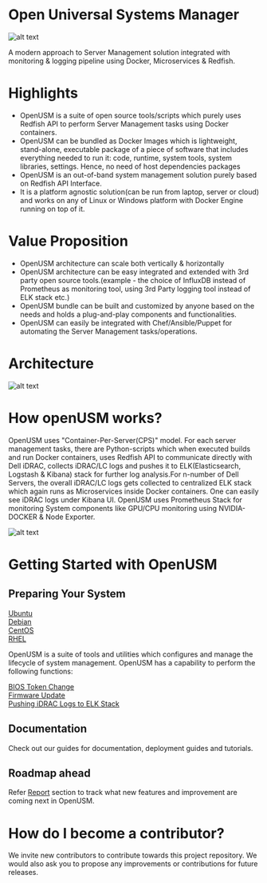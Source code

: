 # Open Universal Systems Manager

![alt text](https://github.com/openusm/openusm/blob/master/images/openusm_logo.png)

A modern approach to Server Management solution integrated with monitoring & logging pipeline using Docker, Microservices & Redfish.

# Highlights

- OpenUSM is a suite of open source tools/scripts which purely uses Redfish API to perform Server Management tasks using Docker containers.
- OpenUSM can be bundled as Docker Images which is lightweight, stand-alone, executable package of a piece of software that includes everything needed to run it: code, runtime, system tools, system libraries, settings. Hence, no need of host dependencies packages
- OpenUSM is an out-of-band system management solution purely based on Redfish API Interface.
- It is a platform agnostic solution(can be run from laptop, server or cloud) and works on any of Linux or Windows platform with Docker Engine running on top of it.

# Value Proposition

- OpenUSM architecture can scale both vertically & horizontally
- OpenUSM architecture can be easy integrated and extended with 3rd party open source tools.(example - the choice of InfluxDB instead of Prometheus as monitoring tool, using 3rd Party logging tool instead of ELK stack etc.)
- OpenUSM bundle can be built and customized by anyone based on the needs and holds a plug-and-play components and functionalities.
- OpenUSM can easily be integrated with Chef/Ansible/Puppet for automating the Server Management tasks/operations.

# Architecture

![alt text](https://github.com/openusm/openusm/blob/master/images/how_openusm_works.png)

# How openUSM works?

OpenUSM uses "Container-Per-Server(CPS)" model. For each server management tasks, there are Python-scripts which when executed builds and run Docker containers, uses Redfish API to communicate directly with Dell iDRAC, collects iDRAC/LC logs and pushes it to ELK(Elasticsearch, Logstash & Kibana) stack for further log analysis.For n-number of Dell Servers, the overall iDRAC/LC logs gets collected to centralized ELK stack which again runs as Microservices inside Docker containers. One can easily see iDRAC logs under Kibana UI. OpenUSM uses Prometheus Stack for monitoring System components like GPU/CPU monitoring using NVIDIA-DOCKER & Node Exporter. 



![alt text](https://github.com/openusm/openusm/blob/master/images/openusm_architecture.png)


# Getting Started with OpenUSM

## Preparing Your System

[Ubuntu](docs/os/ubuntu-installation.md) <br>
[Debian](docs/os/debian-installation.md) <br>
[CentOS](docs/os/centos-installation.md) <br>
[RHEL](docs/os/rhel-installation.md) <br>

OpenUSM is a suite of tools and utilities which configures and manage the lifecycle of system management. OpenUSM has a capability to perform the following functions:

[BIOS Token Change](docs/bios-token.md) <br>
[Firmware Update](docs/firmware.md)<br>
[Pushing iDRAC Logs to ELK Stack](docs/idrac2elk.md)


## Documentation

Check out our guides for documentation, deployment guides and tutorials.

## Roadmap ahead

Refer [Report](https://github.com/openusm/openusm/tree/master/reports) section to track what new features and improvement are coming next in OpenUSM.

# How do I become a contributor?

We invite new contributors to contribute towards this project repository. We would also ask you to propose any improvements or contributions for future releases.
